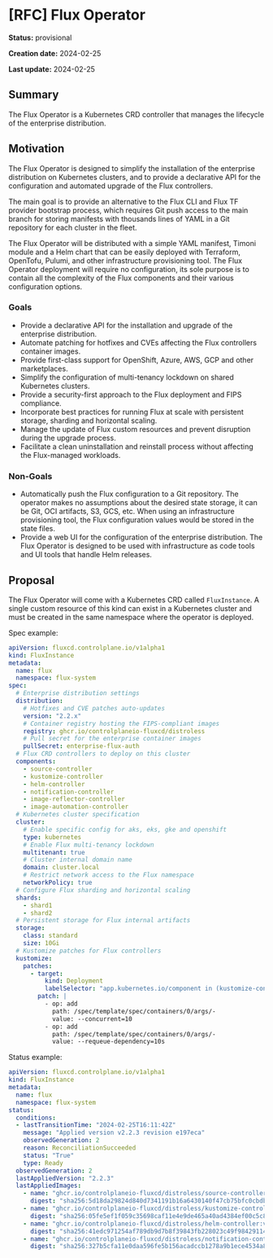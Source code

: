 # [RFC] Flux Operator

**Status:** provisional

**Creation date:** 2024-02-25

**Last update:** 2024-02-25

## Summary

The Flux Operator is a Kubernetes CRD controller that manages the lifecycle of the enterprise distribution.

## Motivation

The Flux Operator is designed to simplify the installation of the enterprise distribution on Kubernetes clusters,
and to provide a declarative API for the configuration and automated upgrade of the Flux controllers.

The main goal is to provide an alternative to the Flux CLI and Flux TF provider bootstrap process, which
requires Git push access to the main branch for storing manifests with thousands lines of YAML
in a Git repository for each cluster in the fleet.

The Flux Operator will be distributed with a simple YAML manifest, Timoni module and a Helm chart
that can be easily deployed with Terraform, OpenTofu, Pulumi, and other infrastructure provisioning tool.
The Flux Operator deployment will require no configuration, its sole purpose is to
contain all the complexity of the Flux components and their various configuration options.

### Goals

- Provide a declarative API for the installation and upgrade of the enterprise distribution.
- Automate patching for hotfixes and CVEs affecting the Flux controllers container images.
- Provide first-class support for OpenShift, Azure, AWS, GCP and other marketplaces.
- Simplify the configuration of multi-tenancy lockdown on shared Kubernetes clusters.
- Provide a security-first approach to the Flux deployment and FIPS compliance.
- Incorporate best practices for running Flux at scale with persistent storage, sharding and horizontal scaling.
- Manage the update of Flux custom resources and prevent disruption during the upgrade process.
- Facilitate a clean uninstallation and reinstall process without affecting the Flux-managed workloads.

### Non-Goals

- Automatically push the Flux configuration to a Git repository.
  The operator makes no assumptions about the desired state storage, it can be Git, OCI artifacts, S3, GCS, etc.
  When using an infrastructure provisioning tool, the Flux configuration values would be stored in the state files.
- Provide a web UI for the configuration of the enterprise distribution.
  The Flux Operator is designed to be used with infrastructure as code tools and UI tools that handle Helm releases.

## Proposal

The Flux Operator will come with a Kubernetes CRD called `FluxInstance`. A single custom resource of this kind
can exist in a Kubernetes cluster and must be created in the same namespace where the operator is deployed.

Spec example:

```yaml
apiVersion: fluxcd.controlplane.io/v1alpha1
kind: FluxInstance
metadata:
  name: flux
  namespace: flux-system
spec:
  # Enterprise distribution settings
  distribution:
    # Hotfixes and CVE patches auto-updates
    version: "2.2.x"
    # Container registry hosting the FIPS-compliant images
    registry: ghcr.io/controlplaneio-fluxcd/distroless
    # Pull secret for the enterprise container images
    pullSecret: enterprise-flux-auth
  # Flux CRD controllers to deploy on this cluster
  components:
    - source-controller
    - kustomize-controller
    - helm-controller
    - notification-controller
    - image-reflector-controller
    - image-automation-controller
  # Kubernetes cluster specification
  cluster:
    # Enable specific config for aks, eks, gke and openshift
    type: kubernetes
    # Enable Flux multi-tenancy lockdown
    multitenant: true
    # Cluster internal domain name
    domain: cluster.local
    # Restrict network access to the Flux namespace
    networkPolicy: true
  # Configure Flux sharding and horizontal scaling
  shards:
    - shard1
    - shard2
  # Persistent storage for Flux internal artifacts
  storage:
    class: standard
    size: 10Gi
  # Kustomize patches for Flux controllers
  kustomize:
    patches:
      - target:
          kind: Deployment
          labelSelector: "app.kubernetes.io/component in (kustomize-controller, helm-controller)"
        patch: |
          - op: add
            path: /spec/template/spec/containers/0/args/-
            value: --concurrent=10
          - op: add
            path: /spec/template/spec/containers/0/args/-
            value: --requeue-dependency=10s
```

Status example:

```yaml
apiVersion: fluxcd.controlplane.io/v1alpha1
kind: FluxInstance
metadata:
  name: flux
  namespace: flux-system
status:
  conditions:
  - lastTransitionTime: "2024-02-25T16:11:42Z"
    message: "Applied version v2.2.3 revision e197eca"
    observedGeneration: 2
    reason: ReconciliationSucceeded
    status: "True"
    type: Ready
  observedGeneration: 2
  lastAppliedVersion: "2.2.3"
  lastAppliedImages:
    - name: "ghcr.io/controlplaneio-fluxcd/distroless/source-controller:v1.2.4"
      digest: "sha256:5d18da29824d840d7341191b16a6430140f47cb75bfc0cbdb5be2b96552cec84"
    - name: "ghcr.io/controlplaneio-fluxcd/distroless/kustomize-controller:v1.2.2"
      digest: "sha256:05fe5ef1f059c35698caf11e4e9de465a40ad4384ef00c5c810203f2a4167512"
    - name: "ghcr.io/controlplaneio-fluxcd/distroless/helm-controller:v0.37.4"
      digest: "sha256:41edc971254af789db9d7b8f39843fb228023c49f98429114de98431b1efe550"
    - name: "ghcr.io/controlplaneio-fluxcd/distroless/notification-controller:v1.2.4"
      digest: "sha256:327b5cfa11e0daa596fe5b156acadccb1278a9b1ece4534a89b70fc6400f2a61"
```
